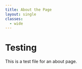 ```yaml
---
title: About the Page
layout: single
classes:
  - wide
---
```


# Testing

This is a test file for an about page.
